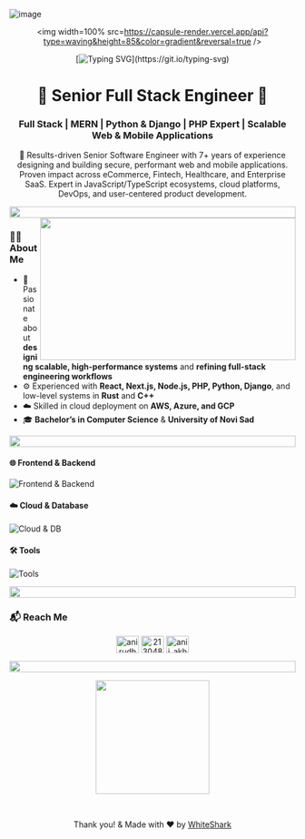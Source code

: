 ![image](https://github.com/user-attachments/assets/ff03ca63-3479-4f29-a384-f57a34b6eead)<div align="center">
   <img width=100% src=https://capsule-render.vercel.app/api?type=waving&height=85&color=gradient&reversal=true />
</div>
<div align="center">

[![Typing SVG](https://readme-typing-svg.herokuapp.com?font=Fira+Code&pause=1000&color=39D353&center=true&random=false&width=435&lines=Hello,+There!+👋👋👋;This+is+Sasa.;Nice+to+meet+you!)](https://git.io/typing-svg)

</div>

<h1 align="center">🌟 Senior Full Stack Engineer 🌟</h1>
<h3 align="center">Full Stack | MERN | Python & Django | PHP Expert | Scalable Web & Mobile Applications</h3>

<p align="center">
 🚀 Results-driven Senior Software Engineer with 7+ years of experience designing and building secure, performant web and mobile applications. Proven impact across eCommerce, Fintech, Healthcare, and Enterprise SaaS. Expert in JavaScript/TypeScript ecosystems, cloud platforms, DevOps, and user-centered product development.
</p>

<img src="https://i.imgur.com/dBaSKWF.gif" height="20" width="100%">

<img src="https://www.aalpha.net/wp-content/uploads/2020/12/full-stack-development.gif" align="right" height="250" width="450" />

### 👨‍💻 About Me

- 🧠 Passionate about **designing scalable, high-performance systems** and **refining full-stack engineering workflows**
- ⚙️ Experienced with **React, Next.js, Node.js, PHP, Python, Django**, and low-level systems in **Rust** and **C++**
- ☁️ Skilled in cloud deployment on **AWS, Azure, and GCP**
- 🎓 **Bachelor’s in Computer Science** & **University of Novi Sad**

<img src="https://i.imgur.com/dBaSKWF.gif" height="20" width="100%">

#### 🌐 Frontend & Backend

![Frontend & Backend](https://skillicons.dev/icons?i=react,nextjs,vue,angular,redux,ts,js,d3,tailwind,bootstrap,mui,nodejs,py,java,express,nestjs,django,flask,fastapi,spring,ruby,php,laravel)

#### ☁️ Cloud & Database

![Cloud & DB](https://skillicons.dev/icons?i=aws,azure,gcp,firebase,cloudflare,mongodb,mysql,postgresql,sqlite,vite)

#### 🛠 Tools

![Tools](https://skillicons.dev/icons?i=jest,cypress,figma,git,nginx,selenium,git,github,docker,figma,xd,idea,vscode,postman,linux)

<img src="https://i.imgur.com/dBaSKWF.gif" height="20" width="100%">

### 📬 Reach Me

<p align="center">
<a href="https://www.linkedin.com/in/petar-t-e/" target="blank"><img align="center" src="https://raw.githubusercontent.com/rahuldkjain/github-profile-readme-generator/master/src/images/icons/Social/linked-in-alt.svg" alt="anirudh-rai-072732220" height="30" width="40" /></a>
<a href="https://github.com/whiteshark209" target="blank"><img align="center" src="https://raw.githubusercontent.com/rahuldkjain/github-profile-readme-generator/master/src/images/icons/Social/github.svg" alt="21304875" height="30" width="40" /></a>
<a href="mailto:Petartijanic01@gmail.com" target="blank"><img align="center" src="https://img.icons8.com/color/48/000000/gmail.png" alt="anii_akhil" height="30" width="40" /></a>
</p>

<img src="https://i.imgur.com/dBaSKWF.gif" height="20" width="100%">

<p align='center'>
<img src="https://media.giphy.com/media/O51MQ3DduOcGW6ofR3/giphy.gif" width="200" height="200" frameBorder="0" class="giphy-embed" allowFullScreen></img></p>
<br>

<p align="center">
  Thank you! & Made with ❤️ by <a href="">WhiteShark</a>
</p>
